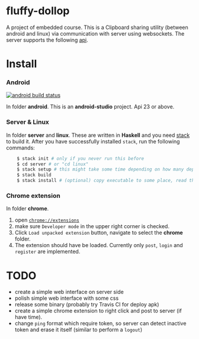 # fluffy-dollop
A project of embedded course. This is a Clipboard sharing utility
(between android and linux) via communication with server using websockets.
The server supports the following [api](server/spec.md).

# Install

### Android
[![android build status](https://travis-ci.org/Frefreak/fluffy-dollop.svg)](https://travis-ci.org/Frefreak/fluffy-dollop)

In folder **android**. This is an **android-studio** project. Api 23 or above.

### Server & Linux
In folder **server** and **linux**. These are written in **Haskell** and you
need [stack](https://github.com/commercialhaskell/stack) to build it.
After you have successfully installed `stack`, run the following commands:
```bash
    $ stack init # only if you never run this before
    $ cd server # or "cd linux"
    $ stack setup # this might take some time depending on how many dependencies have you installed before
    $ stack build
    $ stack install # (optional) copy executable to some place, read the info generated by stack
```
### Chrome extension
In folder **chrome**.

1. open [`chrome://extensions`](chrome://extensions/)
2. make sure `Developer mode` in the upper right corner is checked.
3. Click `Load unpacked extension` button, navigate to select the **chrome** folder.
4. The extension should have be loaded. Currently only `post`, `login` and `register` are implemented.

# TODO
- create a simple web interface on server side
- polish simple web interface with some css
- release some binary (probably try Travis CI for deploy apk)
- create a simple chrome extension to right click and post to server (if have time).
- change `ping` format which require token, so server can detect inactive token and erase it itself (similar to perform a `logout`)
